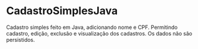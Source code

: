 # CadastroSimplesJava


Cadastro simples feito em Java, adicionando nome e CPF. Permitindo cadastro, edição, exclusão e visualização dos cadastros.
Os dados não são persistidos.
